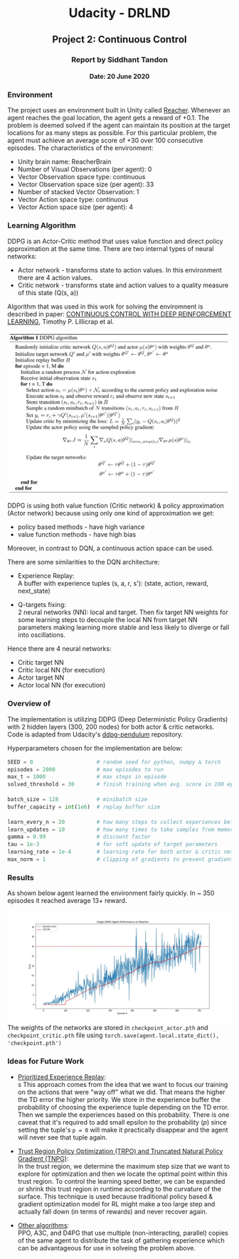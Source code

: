 <center><h1>Udacity - DRLND</h1></center>
<center><h2>Project 2: Continuous Control</h2></center>
<center><h3>Report by Siddhant Tandon</h3></center>
<center><h4>Date: 20 June 2020</h4></center>


### Environment
The project uses an environment built in Unity called  [Reacher](https://github.com/Unity-Technologies/ml-agents/blob/master/docs/Learning-Environment-Examples.md#reacher). Whenever an agent reaches the goal location, the agent gets a reward of +0.1. The problem is deemed solved if the agent can maintain its position at the target locations for as many steps as possible. For this particular problem, the agent must achieve an average score of +30 over 100 consecutive episodes. The characteristics of the environment:

- Unity brain name: ReacherBrain
- Number of Visual Observations (per agent): 0
- Vector Observation space type: continuous
- Vector Observation space size (per agent): 33
- Number of stacked Vector Observation: 1
- Vector Action space type: continuous
- Vector Action space size (per agent): 4

### Learning Algorithm
DDPG is an Actor-Critic method that uses value function and direct policy approximation at the same time.
There are two internal types of neural networks:
- Actor network - transforms state to action values. In this environment there are 4 action values.
- Critic network - transforms state and action values to a quality measure of this state (Q(s, a))

Algorithm that was used in this work for solving the enviromnent is described in paper:
[CONTINUOUS CONTROL WITH DEEP REINFORCEMENT LEARNING](https://arxiv.org/pdf/1509.02971.pdf), Timothy P. Lillicrap et al.

![DDPG Algorithm](./images/algorithm.jpg)


DDPG is using both value function (Critic network) & policy approximation (Actor network) because using only one kind of approximation we get:

- policy based methods - have high variance
- value function methods - have high bias

Moreover, in contrast to DQN, a continuous action space can be used.

There are some similarities to the DQN architecture:

-  Experience Replay:<br>
  A buffer with experience tuples (s, a, r, s'): (state, action, reward, next_state)

-  Q-targets fixing: <br>
   2 neural networks (NN): local and target.
  Then fix target NN weights for some learning steps to decouple
  the local NN from target NN parameters making learning more stable and less likely to diverge or fall into oscillations.

Hence there are 4 neural networks:
- Critic target NN
- Critic local NN (for execution)
- Actor target NN
- Actor local NN (for execution)


### Overview of
The implementation is utilizing DDPG (Deep Deterministic Policy Gradients) with 2 hidden layers (300, 200 nodes) for both actor & critic networks.
Code is adapted from Udacity's [ddpg-pendulum](https://github.com/udacity/deep-reinforcement-learning/tree/master/ddpg-pendulum) repository.

Hyperparameters chosen for the implementation are below:

```python
SEED = 0                    # random seed for python, numpy & torch
episodes = 2000             # max episodes to run
max_t = 1000                # max steps in episode
solved_threshold = 30       # finish training when avg. score in 100 episodes crosses this threshold

batch_size = 128            # minibatch size
buffer_capacity = int(1e6)  # replay buffer size

learn_every_n = 20          # how many steps to collect experiences before learning
learn_updates = 10          # how many times to take samples from memory while learning
gamma = 0.99                # discount factor
tau = 1e-3                  # for soft update of target parameters
learning_rate = 1e-4        # learning rate for both actor & critic networks
max_norm = 1                # clipping of gradients to prevent gradient explosion
```


### Results
As shown below agent learned the environment fairly quickly. In ~ 350 episodes it reached average 13+ reward.

![](./images/continuous_control_plot.jpg)
<br>
The weights of the networks are stored in `checkpoint_actor.pth` and `checkpoint_critic.pth` file using `torch.save(agent.local.state_dict(), 'checkpoint.pth')`

### Ideas for Future Work
 - <ins>Prioritized Experience Replay</ins>:<br>s
This approach comes from the idea that we want to focus our training on the actions that were "way off" what we did.
That means the higher the TD error the higher priority. We store in the experience buffer the probability of choosing the experience tuple depending on the TD error.
Then we sample the experiences based on this probability.
There is one caveat that it's required to add small epsilon to the probability (_p_) since setting the tuple's `p = 0` will make it practically disappear and the agent will never see that tuple again.

 - <ins>Trust Region Policy Optimization (TRPO) and Truncated Natural Policy Gradient (TNPG)</ins>:
<br>In the trust region, we determine the maximum step size that we want to explore for optimization and then we locate the optimal point within this trust region.
To control the learning speed better, we can be expanded or shrink this trust region in runtime according to the curvature of the surface.
This technique is used because traditional policy based & gradient optimization model for RL might make a too large step and actually fall down (in terms of rewards) and never recover again.

 - <ins>Other algorithms</ins>: <br>PPO, A3C, and D4PG that use multiple (non-interacting, parallel) copies of the same agent to distribute the task of gathering experience which can be advantageous for use in solveing the problem above.
